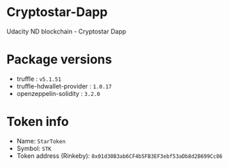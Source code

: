 # Cryptostar-Dapp
 Udacity ND blockchain - Cryptostar Dapp

# Package versions
* truffle : `v5.1.51`
* truffle-hdwallet-provider : `1.0.17`
* openzeppelin-solidity : `3.2.0`

# Token info
* Name: `StarToken`
* Symbol: `STK`
* Token address (Rinkeby): `0x01d30B3ab6CF4b5FB3EF3ebf53aDb8d2B699Cc86`
